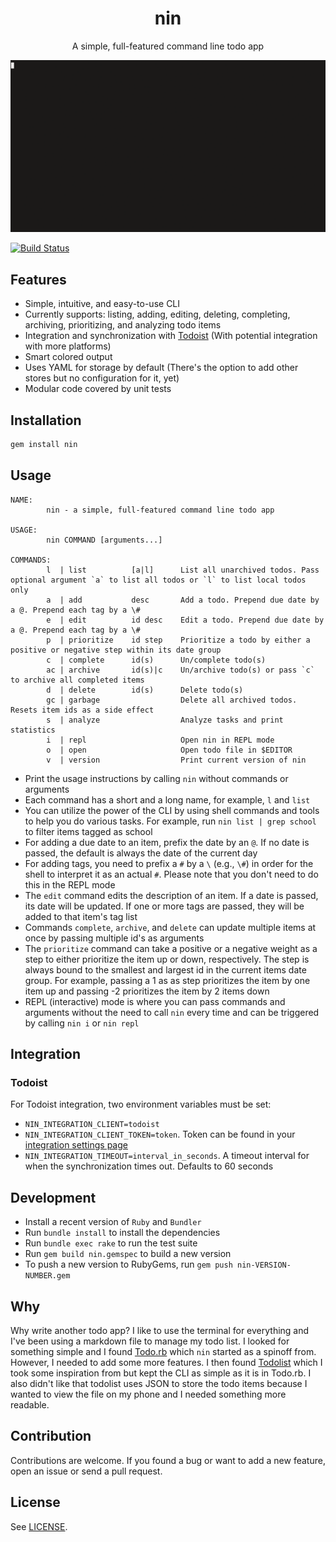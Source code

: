 <div align="center">
  <h1>
    nin
  </h1>

  A simple, full-featured command line todo app

  ![nin demo GIF](/demo.gif)
</div>

[![Build Status](https://travis-ci.com/aonemd/nin.svg?branch=master)](https://travis-ci.com/aonemd/nin)

## Features

- Simple, intuitive, and easy-to-use CLI
- Currently supports: listing, adding, editing, deleting, completing,
  archiving, prioritizing, and analyzing todo items
- Integration and synchronization with [Todoist](https://todoist.com/) (With potential integration with more platforms)
- Smart colored output
- Uses YAML for storage by default (There's the option to add other stores but no configuration for it, yet)
- Modular code covered by unit tests

## Installation

```bash
gem install nin
```

## Usage

```console
NAME:
        nin - a simple, full-featured command line todo app

USAGE:
        nin COMMAND [arguments...]

COMMANDS:
        l  | list          [a|l]      List all unarchived todos. Pass optional argument `a` to list all todos or `l` to list local todos only
        a  | add           desc       Add a todo. Prepend due date by a @. Prepend each tag by a \#
        e  | edit          id desc    Edit a todo. Prepend due date by a @. Prepend each tag by a \#
        p  | prioritize    id step    Prioritize a todo by either a positive or negative step within its date group
        c  | complete      id(s)      Un/complete todo(s)
        ac | archive       id(s)|c    Un/archive todo(s) or pass `c` to archive all completed items
        d  | delete        id(s)      Delete todo(s)
        gc | garbage                  Delete all archived todos. Resets item ids as a side effect
        s  | analyze                  Analyze tasks and print statistics
        i  | repl                     Open nin in REPL mode
        o  | open                     Open todo file in $EDITOR
        v  | version                  Print current version of nin
```

- Print the usage instructions by calling `nin` without commands or arguments
- Each command has a short and a long name, for example, `l` and `list`
- You can utilize the power of the CLI by using shell commands and tools to
  help you do various tasks. For example, run `nin list | grep school` to
  filter items tagged as school
- For adding a due date to an item, prefix the date by an `@`. If no date is
  passed, the default is always the date of the current day
- For adding tags, you need to prefix a `#` by a `\` (e.g., `\#`) in order for
  the shell to interpret it as an actual `#`. Please note that you don't need
  to do this in the REPL mode
- The `edit` command edits the description of an item. If a date is passed, its
  date will be updated. If one or more tags are passed, they will be added to
  that item's tag list
- Commands `complete`, `archive`, and `delete` can update multiple items at
  once by passing multiple id's as arguments
- The `prioritize` command can take a positive or a negative weight as a step
  to either prioritize the item up or down, respectively. The step is always
  bound to the smallest and largest id in the current items date group.  For
  example, passing a 1 as as step prioritizes the item by one item up and
  passing -2 prioritizes the item by 2 items down
- REPL (interactive) mode is where you can pass commands and arguments without
  the need to call `nin` every time and can be triggered by calling `nin i` or
  `nin repl`

## Integration

### Todoist

For Todoist integration, two environment variables must be set:
  - `NIN_INTEGRATION_CLIENT=todoist`
  - `NIN_INTEGRATION_CLIENT_TOKEN=token`. Token can be found in your [integration settings page](https://todoist.com/prefs/integrations)
  - `NIN_INTEGRATION_TIMEOUT=interval_in_seconds`. A timeout interval for when the synchronization times out. Defaults to 60 seconds

## Development

- Install a recent version of `Ruby` and `Bundler`
- Run `bundle install` to install the dependencies
- Run `bundle exec rake` to run the test suite
- Run `gem build nin.gemspec` to build a new version
- To push a new version to RubyGems, run `gem push nin-VERSION-NUMBER.gem`

## Why

Why write another todo app? I like to use the terminal for everything and I've
been using a markdown file to manage my todo list. I looked for something
simple and I found [Todo.rb](https://gist.github.com/mattsears/1259080) which
`nin` started as a spinoff from. However, I needed to add some more features. I
then found [Todolist](http://todolist.site/) which I took some inspiration from
but kept the CLI as simple as it is in Todo.rb. I also didn't like that
todolist uses JSON to store the todo items because I wanted to view the file on
my phone and I needed something more readable.

## Contribution

Contributions are welcome. If you found a bug or want to add a new feature,
open an issue or send a pull request.

## License

See [LICENSE](https://github.com/aonemd/nin/blob/master/LICENSE).
